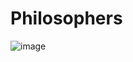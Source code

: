 # Philosophers
![image](https://github.com/TheoGuerin64/Philosophers/assets/57496441/01f1a718-aefd-40f4-ae3d-aeb4dd54e7e9)
